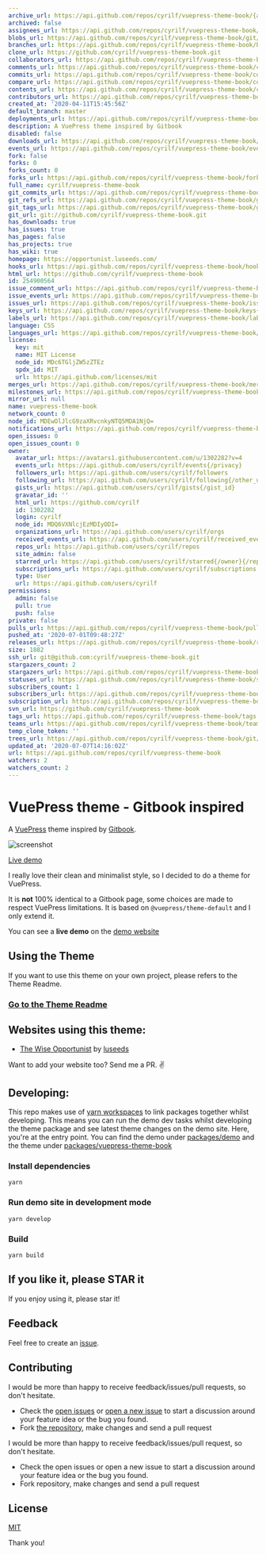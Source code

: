```yaml
---
archive_url: https://api.github.com/repos/cyrilf/vuepress-theme-book/{archive_format}{/ref}
archived: false
assignees_url: https://api.github.com/repos/cyrilf/vuepress-theme-book/assignees{/user}
blobs_url: https://api.github.com/repos/cyrilf/vuepress-theme-book/git/blobs{/sha}
branches_url: https://api.github.com/repos/cyrilf/vuepress-theme-book/branches{/branch}
clone_url: https://github.com/cyrilf/vuepress-theme-book.git
collaborators_url: https://api.github.com/repos/cyrilf/vuepress-theme-book/collaborators{/collaborator}
comments_url: https://api.github.com/repos/cyrilf/vuepress-theme-book/comments{/number}
commits_url: https://api.github.com/repos/cyrilf/vuepress-theme-book/commits{/sha}
compare_url: https://api.github.com/repos/cyrilf/vuepress-theme-book/compare/{base}...{head}
contents_url: https://api.github.com/repos/cyrilf/vuepress-theme-book/contents/{+path}
contributors_url: https://api.github.com/repos/cyrilf/vuepress-theme-book/contributors
created_at: '2020-04-11T15:45:56Z'
default_branch: master
deployments_url: https://api.github.com/repos/cyrilf/vuepress-theme-book/deployments
description: A VuePress theme inspired by Gitbook
disabled: false
downloads_url: https://api.github.com/repos/cyrilf/vuepress-theme-book/downloads
events_url: https://api.github.com/repos/cyrilf/vuepress-theme-book/events
fork: false
forks: 0
forks_count: 0
forks_url: https://api.github.com/repos/cyrilf/vuepress-theme-book/forks
full_name: cyrilf/vuepress-theme-book
git_commits_url: https://api.github.com/repos/cyrilf/vuepress-theme-book/git/commits{/sha}
git_refs_url: https://api.github.com/repos/cyrilf/vuepress-theme-book/git/refs{/sha}
git_tags_url: https://api.github.com/repos/cyrilf/vuepress-theme-book/git/tags{/sha}
git_url: git://github.com/cyrilf/vuepress-theme-book.git
has_downloads: true
has_issues: true
has_pages: false
has_projects: true
has_wiki: true
homepage: https://opportunist.luseeds.com/
hooks_url: https://api.github.com/repos/cyrilf/vuepress-theme-book/hooks
html_url: https://github.com/cyrilf/vuepress-theme-book
id: 254900564
issue_comment_url: https://api.github.com/repos/cyrilf/vuepress-theme-book/issues/comments{/number}
issue_events_url: https://api.github.com/repos/cyrilf/vuepress-theme-book/issues/events{/number}
issues_url: https://api.github.com/repos/cyrilf/vuepress-theme-book/issues{/number}
keys_url: https://api.github.com/repos/cyrilf/vuepress-theme-book/keys{/key_id}
labels_url: https://api.github.com/repos/cyrilf/vuepress-theme-book/labels{/name}
language: CSS
languages_url: https://api.github.com/repos/cyrilf/vuepress-theme-book/languages
license:
  key: mit
  name: MIT License
  node_id: MDc6TGljZW5zZTEz
  spdx_id: MIT
  url: https://api.github.com/licenses/mit
merges_url: https://api.github.com/repos/cyrilf/vuepress-theme-book/merges
milestones_url: https://api.github.com/repos/cyrilf/vuepress-theme-book/milestones{/number}
mirror_url: null
name: vuepress-theme-book
network_count: 0
node_id: MDEwOlJlcG9zaXRvcnkyNTQ5MDA1NjQ=
notifications_url: https://api.github.com/repos/cyrilf/vuepress-theme-book/notifications{?since,all,participating}
open_issues: 0
open_issues_count: 0
owner:
  avatar_url: https://avatars1.githubusercontent.com/u/1302282?v=4
  events_url: https://api.github.com/users/cyrilf/events{/privacy}
  followers_url: https://api.github.com/users/cyrilf/followers
  following_url: https://api.github.com/users/cyrilf/following{/other_user}
  gists_url: https://api.github.com/users/cyrilf/gists{/gist_id}
  gravatar_id: ''
  html_url: https://github.com/cyrilf
  id: 1302282
  login: cyrilf
  node_id: MDQ6VXNlcjEzMDIyODI=
  organizations_url: https://api.github.com/users/cyrilf/orgs
  received_events_url: https://api.github.com/users/cyrilf/received_events
  repos_url: https://api.github.com/users/cyrilf/repos
  site_admin: false
  starred_url: https://api.github.com/users/cyrilf/starred{/owner}{/repo}
  subscriptions_url: https://api.github.com/users/cyrilf/subscriptions
  type: User
  url: https://api.github.com/users/cyrilf
permissions:
  admin: false
  pull: true
  push: false
private: false
pulls_url: https://api.github.com/repos/cyrilf/vuepress-theme-book/pulls{/number}
pushed_at: '2020-07-01T09:48:27Z'
releases_url: https://api.github.com/repos/cyrilf/vuepress-theme-book/releases{/id}
size: 1882
ssh_url: git@github.com:cyrilf/vuepress-theme-book.git
stargazers_count: 2
stargazers_url: https://api.github.com/repos/cyrilf/vuepress-theme-book/stargazers
statuses_url: https://api.github.com/repos/cyrilf/vuepress-theme-book/statuses/{sha}
subscribers_count: 1
subscribers_url: https://api.github.com/repos/cyrilf/vuepress-theme-book/subscribers
subscription_url: https://api.github.com/repos/cyrilf/vuepress-theme-book/subscription
svn_url: https://github.com/cyrilf/vuepress-theme-book
tags_url: https://api.github.com/repos/cyrilf/vuepress-theme-book/tags
teams_url: https://api.github.com/repos/cyrilf/vuepress-theme-book/teams
temp_clone_token: ''
trees_url: https://api.github.com/repos/cyrilf/vuepress-theme-book/git/trees{/sha}
updated_at: '2020-07-07T14:16:02Z'
url: https://api.github.com/repos/cyrilf/vuepress-theme-book
watchers: 2
watchers_count: 2
---
```


# VuePress theme - Gitbook inspired

A [VuePress](https://vuepress.vuejs.org) theme inspired by [Gitbook](https://docs.gitbook.com/).

![screenshot](screenshot.png)

[Live demo](https://vuepress-theme-book.netlify.app)

I really love their clean and minimalist style, so I decided to do a theme for VuePress.

It is **not** 100% identical to a Gitbook page, some choices are made to respect VuePress limitations.
It is based on `@vuepress/theme-default` and I only extend it.

You can see a **live demo** on the [demo website](https://vuepress-theme-book.netlify.app)

## Using the Theme

If you want to use this theme on your own project, please refers to the Theme Readme.

### [Go to the Theme Readme](https://raw.githubusercontent.com/cyrilf/vuepress-theme-book/master/packages/vuepress-theme-book/README.md)

## Websites using this theme:

- [The Wise Opportunist](https://opportunist.luseeds.com) by [luseeds](https://luseeds.com)

Want to add your website too? Send me a PR. :v:

## Developing:

This repo makes use of [yarn workspaces](https://yarnpkg.com/lang/en/docs/workspaces/) to link packages together whilst developing.
This means you can run the demo dev tasks whilst developing the theme package and see latest theme changes on the demo site.
Here, you're at the entry point. You can find the demo under [packages/demo](https://raw.githubusercontent.com/cyrilf/vuepress-theme-book/master/packages/demo) and the theme under [packages/vuepress-theme-book](https://raw.githubusercontent.com/cyrilf/vuepress-theme-book/master/packages/vuepress-theme-book)

### Install dependencies

`yarn`

### Run demo site in development mode

`yarn develop`

### Build

`yarn build`

## If you like it, please STAR it

If you enjoy using it, please star it!

## Feedback

Feel free to create an [issue](https://github.com/cyrilf/vuepress-theme-book/issues).

## Contributing

I would be more than happy to receive feedback/issues/pull requests, so don't hesitate.

- Check the [open issues](https://github.com/cyrilf/vuepress-theme-book/issues) or [open a new issue](https://github.com/cyrilf/vuepress-theme-book/issues/new) to start a discussion around your feature idea or the bug you found.
- Fork [the repository](https://github.com/cyrilf/vuepress-theme-book), make changes and send a pull request

I would be more than happy to receive feedback/issues/pull request, so don't hesitate.

- Check the open issues or open a new issue to start a discussion around your feature idea or the bug you found.
- Fork repository, make changes and send a pull request

## License

[MIT](https://github.com/cyrilf/vuepress-theme-book/blob/master/LICENSE)

Thank you!
